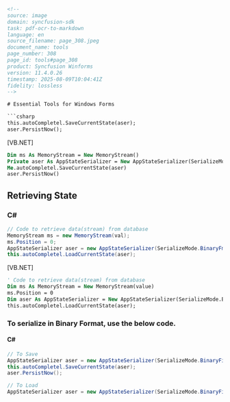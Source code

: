 ```html
<!-- 
source: image
domain: syncfusion-sdk
task: pdf-ocr-to-markdown
language: en
source_filename: page_308.jpeg
document_name: tools
page_number: 308
page_id: tools#page_308
product: Syncfusion Winforms
version: 11.4.0.26
timestamp: 2025-08-09T10:04:41Z
fidelity: lossless
-->

# Essential Tools for Windows Forms

```csharp
this.autoCompletel.SaveCurrentState(aser);
aser.PersistNow();
```

[VB.NET]

```vb
Dim ms As MemoryStream = New MemoryStream()
Private aser As AppStateSerializer = New AppStateSerializer(SerializeMode.BinaryFmtStream, ms)
Me.autoCompletel.SaveCurrentState(aser)
aser.PersistNow()
```

## Retrieving State

### C#
```csharp
// Code to retrieve data(stream) from database
MemoryStream ms = new MemoryStream(val);
ms.Position = 0;
AppStateSerializer aser = new AppStateSerializer(SerializeMode.BinaryFmtStream, ms);
this.autoCompletel.LoadCurrentState(aser);
```

[VB.NET]

```vb
' Code to retrieve data(stream) from database
Dim ms As MemoryStream = New MemoryStream(value)
ms.Position = 0
Dim aser As AppStateSerializer = New AppStateSerializer(SerializeMode.BinaryFmtStream, ms)
this.autoCompletel.LoadCurrentState(aser);
```

### To serialize in Binary Format, use the below code.

#### C#
```csharp
// To Save
AppStateSerializer aser = new AppStateSerializer(SerializeMode.BinaryFile, "myfile");
this.autoCompletel.SaveCurrentState(aser);
aser.PersistNow();

// To Load
AppStateSerializer aser = new AppStateSerializer(SerializeMode.BinaryFile, "myfile");
```

<!-- tags: [WinForms, Serialization, AppStateSerializer, Binary Format] keywords: [autoComplete, state retrieval, binary serialization, memory stream, database, LoadCurrentState, PersistNow] -->
```